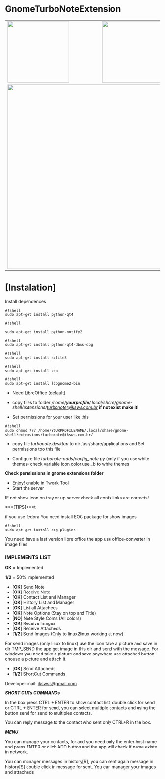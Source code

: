GnomeTurboNoteExtension
=======================
<table border='0' style='width:100%;'>
<tr>
  <td><img width='200px' heigth='300px' src="http://www.exedesignsolutions.com/githubimg/gnome-turbo-note/a.png"/></td>
  <td><img width='200px' heigth='300px' src="http://www.exedesignsolutions.com/githubimg/gnome-turbo-note/b.png"/></td>
</tr>
<tr>
  <td colspan='2'><img width='600px' heigth='250px' src="http://www.exedesignsolutions.com/githubimg/gnome-turbo-note/e.png"/></td>
</tr>
</table>

# **[Instalation]** #

Install dependences

```
#!shell
sudo apt-get install python-qt4
```
```
#!shell

sudo apt-get install python-notify2
```
```
#!shell
sudo apt-get install python-qt4-dbus-dbg
```
```
#!shell
sudo apt-get install sqlite3
```

```
#!shell
sudo apt-get install zip

```
```
#!shell
sudo apt-get install libgnome2-bin
```

* Need LibreOffice (default)

* copy files to folder */home/***yourprofile***/.local/share/gnome-shell/extensions/turbonote@iksws.com.br* **if not exist make it!**

* Set permissions for your user like this

```
#!shell
sudo chmod 777 /home/YOURPROFILENAME/.local/share/gnome-shell/extensions/turbonote@iksws.com.br/
```

* copy file *turbonote.desktop* to  dir /usr/share/applications and Set permissions too this file


* Configure file *turbonote-adds/config_note.py* (only if you use white themes) check variable icon color use *_b* to white themes 


**Check permissions in gnome extensions folder**

* Enjoy! enable in Tweak Tool 
* Start the server 


IF not show icon on tray or up server check all confs links are corrects!


***[TIPS]***t

if you use fedora 
You need install EOG package for show images
```
#!shell
sudo apt-get install eog-plugins
```
You need have a last version  libre office the app use office-converter in image files


### IMPLEMENTS LIST ###

**OK** = Implemented

**1/2** = 50% Implemented

* [**OK**] Send Note
* [**OK**] Receive Note
* [**OK**] Contact List and Manager
* [**OK**] History List and Manager
* [**OK**] List all Attacheds
* [**OK**] Note Options (Stay on top and Title)
* [**NO**] Note Style Confs (All colors)
* [**OK**] Receive Images
* [**OK**] Receive Attacheds
* [**1/2**] Send Images (Only to linux2linux working at now)

For send images (only linux to linux) use the icon take a picture and save in dir TMP_SEND the app get image in this dir and send with the  message.
For windows you need take a picture and save anywhere use attached button chouse a picture and attach it.

* [**OK**] Send Attacheds
* [**1/2**] ShortCut Commands

Developer mail: ikswss@gmail.com


***SHORT CUTs COMMANDs***

In the box press CTRL + ENTER to show contact list, double click for send or CTRL + ENTER for send,  you can select multiple contacts and using the button send for send to multiples contacts.

You can reply message to the contact who sent only CTRL+R in the box.

***MENU***

You can manage your contacts, for add you need only the enter host name and press ENTER or click ADD button and  the app will check if name existe in network.

You can manager messages in history[R], you can sent again message in history[S] double click in message for sent.
You can manager your images and attacheds 
